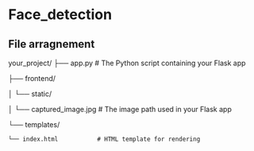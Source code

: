 # Face_detection

<h2>File arragnement</h2>


your_project/
├── app.py                   # The Python script containing your Flask app

├── frontend/

│   └── static/

│       └── captured_image.jpg  # The image path used in your Flask app

└── templates/

    └── index.html           # HTML template for rendering









